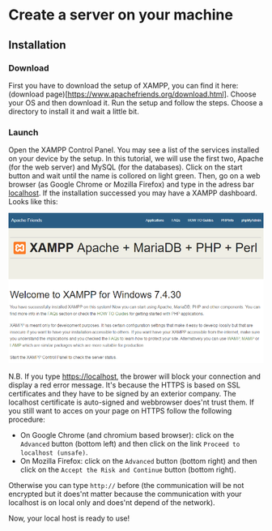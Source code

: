 # Create a server on your machine
## Installation
### Download
First you have to download the setup of XAMPP, you can find it here: (download page)[https://www.apachefriends.org/download.html]. Choose your OS and then download it. Run the setup and follow the steps. Choose a directory to install it and wait a little bit.

### Launch
Open the XAMPP Control Panel. You may see a list of the services installed on your device by the setup. In this tutorial, we will use the first two, Apache (for the web server) and MySQL (for the databases). Click on the start button and wait until the name is collored on light green. Then, go on a web browser (as Google Chrome or Mozilla Firefox) and type in the adress bar [localhost](http://localhost). If the installation successed you may have a XAMPP dashboard. Looks like this:

![XAMPP dashboard screenshot](../../../../../images/0001.png)

N.B. If you type [https://localhost](https://localhost), the brower will block your connection and display a red error message. It's because the HTTPS is based on SSL certificates and they have to be signed by an exterior company. The localhost certificate is auto-signed and webbrowser does'nt trust them. If you still want to acces on your page on HTTPS follow the following procedure:

* On Google Chrome (and chromium based browser): click on the `Advanced` button (bottom left) and then click on the link `Proceed to localhost (unsafe)`.
* On Mozilla Firefox: click on the `Advanced` button (bottom right) and then click on the `Accept the Risk and Continue` button (bottom right).

Otherwise you can type `http://` before (the communication will be not encrypted but it does'nt matter because the communication with your localhost is on local only and does'nt depend of the network).

Now, your local host is ready to use!